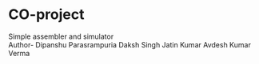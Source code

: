 # CO-project
Simple assembler and simulator<br>
Author- Dipanshu Parasrampuria
        Daksh Singh
        Jatin Kumar
        Avdesh Kumar Verma 
